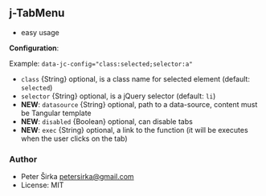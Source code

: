 ## j-TabMenu

- easy usage

__Configuration__:

Example: `data-jc-config="class:selected;selector:a"`

- `class` {String} optional, is a class name for selected element (default: `selected`)
- `selector` {String} optional, is a jQuery selector (default: `li`)
- __NEW__: `datasource` {String} optional, path to a data-source, content must be Tangular template
- __NEW__: `disabled` {Boolean} optional, can disable tabs
- __NEW__: `exec` {String} optional, a link to the function (it will be executes when the user clicks on the tab)

### Author

- Peter Širka <petersirka@gmail.com>
- License: MIT